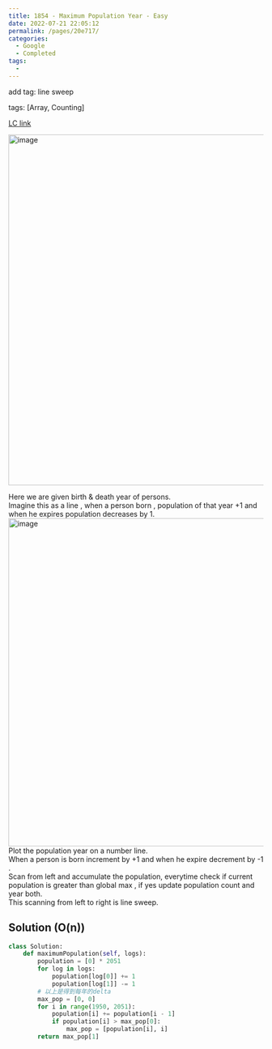 ```yaml
---
title: 1854 - Maximum Population Year - Easy
date: 2022-07-21 22:05:12
permalink: /pages/20e717/
categories:
  - Google
  - Completed
tags:
  - 
---
```

add tag: line sweep

tags: [Array, Counting]

[LC link](https://leetcode.cn/problems/maximum-population-year/)

<img width="693" alt="image" src="https://user-images.githubusercontent.com/41789327/179913043-f78e0b3f-789c-4361-a529-e04747003564.png">

Here we are given birth & death year of persons.  
Imagine this as a line , when a person born , population of that year +1 and when he expires population decreases by 1.  
<img width="648" alt="image" src="https://user-images.githubusercontent.com/41789327/179913576-b69c6846-0eaa-407a-90fe-d69968393225.png">
Plot the population year on a number line.  
When a person is born increment by +1 and when he expire decrement by -1 .  
Scan from left and accumulate the population, everytime check if current population is greater than global max , if yes update population count and year both.  
This scanning from left to right is line sweep.

## Solution (O(n))
```python
class Solution:
	def maximumPopulation(self, logs):
		population = [0] * 2051
		for log in logs:
			population[log[0]] += 1
			population[log[1]] -= 1
		# 以上是得到每年的delta
		max_pop = [0, 0]
		for i in range(1950, 2051):
			population[i] += population[i - 1]
			if population[i] > max_pop[0]:
				max_pop = [population[i], i]
		return max_pop[1]
```
